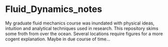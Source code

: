# Fluid_Dynamics_notes
My graduate fluid mechanics course was inundated with physical ideas, intuition and analytical techniques used in research. This repository skims some froth from over the ocean. Several locations require figures for a more cogent explanation. Maybe in due course of time...
